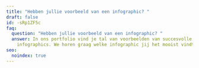 ```yaml
---
title: "Hebben jullie voorbeeld van een infographic? "
draft: false
id: -sRp1ZF5c
faq:
  question: "Hebben jullie voorbeeld van een infographic? "
  answer: In ons portfolio vind je tal van voorbeelden van succesvolle
    infographics. We horen graag welke infographic jij het mooist vindt!
seo:
  noindex: true
---
```

